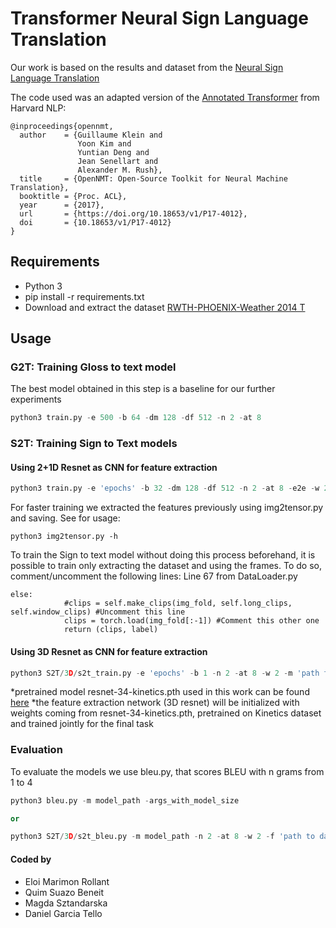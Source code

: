 # Transformer Neural Sign Language Translation

Our work is based on the results and dataset from the [Neural Sign Language Translation](https://www-i6.informatik.rwth-aachen.de/publications/download/1064/CamgozCihanHadfieldSimonKollerOscarNeyHermannBowdenRichard--NeuralSignLanguageTranslation--2018.pdf)

The code used was an adapted version of the [Annotated Transformer](https://nlp.seas.harvard.edu/2018/04/03/attention.html) from Harvard NLP:

```
@inproceedings{opennmt,
  author    = {Guillaume Klein and
               Yoon Kim and
               Yuntian Deng and
               Jean Senellart and
               Alexander M. Rush},
  title     = {OpenNMT: Open-Source Toolkit for Neural Machine Translation},
  booktitle = {Proc. ACL},
  year      = {2017},
  url       = {https://doi.org/10.18653/v1/P17-4012},
  doi       = {10.18653/v1/P17-4012}
}
```

## Requirements
- Python 3
- pip install -r requirements.txt
- Download and extract the dataset [RWTH-PHOENIX-Weather 2014 T](https://www-i6.informatik.rwth-aachen.de/~koller/RWTH-PHOENIX-2014-T/)

## Usage

### G2T: Training Gloss to text model

The best model obtained in this step is a baseline for our further experiments

```python
python3 train.py -e 500 -b 64 -dm 128 -df 512 -n 2 -at 8
```
### S2T: Training Sign to Text models

#### Using 2+1D Resnet as CNN for feature extraction
```python
python3 train.py -e 'epochs' -b 32 -dm 128 -df 512 -n 2 -at 8 -e2e -w 2 -features-path 'path to extracted features from images'
```
For faster training we extracted the features previously using img2tensor.py and saving. See for usage:
```
python3 img2tensor.py -h
```
To train the Sign to text model without doing this process beforehand, it is possible to train only extracting the dataset and using the frames. To do so, comment/uncomment the following lines:
Line 67 from DataLoader.py
```
else:
            #clips = self.make_clips(img_fold, self.long_clips, self.window_clips) #Uncomment this line
            clips = torch.load(img_fold[:-1]) #Comment this other one
            return (clips, label)
```
#### Using 3D Resnet as CNN for feature extraction

```python
python3 S2T/3D/s2t_train.py -e 'epochs' -b 1 -n 2 -at 8 -w 2 -m 'path to pretrained 3d resnet' -f 'path to dataset' -o 'output path'
```
*pretrained model resnet-34-kinetics.pth used in this work can be found [here](https://drive.google.com/drive/folders/1zvl89AgFAApbH0At-gMuZSeQB_LpNP-M)
*the feature extraction network (3D resnet) will be initialized with weights coming from resnet-34-kinetics.pth, pretrained on Kinetics dataset and trained jointly for the final task

### Evaluation

To evaluate the models we use bleu.py, that scores BLEU with n grams from 1 to 4

```python
python3 bleu.py -m model_path -args_with_model_size

or

python3 S2T/3D/s2t_bleu.py -m model_path -n 2 -at 8 -w 2 -f 'path to dataset'
```

#### Coded by
- Eloi Marimon Rollant
- Quim Suazo Beneit
- Magda Sztandarska
- Daniel Garcia Tello
